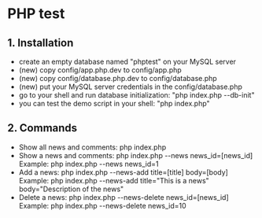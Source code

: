 # PHP test

## 1. Installation

  - create an empty database named "phptest" on your MySQL server
  - (new) copy config/app.php.dev to config/app.php
  - (new) copy config/database.php.dev to config/database.php
  - (new) put your MySQL server credentials in the config/database.php
  - go to your shell and run database initialization: "php index.php --db-init"
  - you can test the demo script in your shell: "php index.php"

## 2. Commands

  - Show all news and comments:
    php index.php
  - Show a  news and comments: 
    php index.php --news news_id=[news_id]
    Example:
    php index.php --news news_id=1
  - Add a news:
    php index.php --news-add title=[title] body=[body]
    Example:
    php index.php --news-add title="This is a news" body="Description of the news"
  - Delete a news:
    php index.php --news-delete news_id=[news_id]
    Example:
    php index.php --news-delete news_id=10